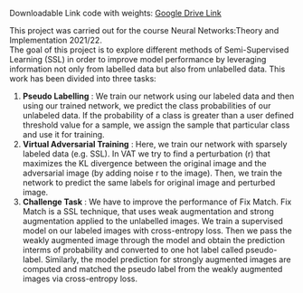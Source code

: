 Downloadable Link code with weights:
[Google Drive Link](https://drive.google.com/file/d/1p9LrR63veg5FHNMHdnFyruXtASJ3PR8d/view?usp=sharing)

This project was carried out for the course Neural Networks:Theory and Implementation 2021/22. <br/>
The goal of this project is to explore different methods of Semi-Supervised Learning (SSL) in order to improve model performance by leveraging information not only from labelled data but also from unlabelled data. This work has been divided into three tasks:<br/>
1. **Pseudo Labelling** : We train our network using our labeled data and then using our trained network, we predict the class  probabilities of our unlabeled data. If the probability of a class is greater than a user defined threshold value for a sample, we assign the sample that particular class and use it for training.
2. **Virtual Adversarial Training** : Here, we train our network with sparsely labeled data (e.g. SSL). In VAT we try to find a perturbation (r) that maximizes the KL divergence between the original image and the adversarial image (by adding noise r to the image). Then, we train the network to predict the same labels for original image and perturbed image.
3. **Challenge Task** : We have to improve the performance of Fix Match. Fix Match is a SSL technique, that uses weak augmentation and strong augmentation applied to the unlabelled images. We train a supervised model on our labeled images with cross-entropy loss. Then we pass the weakly augmented image through the model and obtain the prediction interms of probability and converted to one hot label called pseudo-label. Similarly, the model prediction for strongly augmented images are computed and matched the pseudo label from the weakly augmented images via cross-entropy loss.
